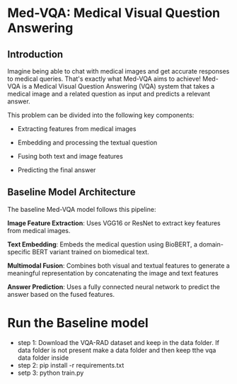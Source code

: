 # Med-VQA: Medical Visual Question Answering

## Introduction

Imagine being able to chat with medical images and get accurate responses to medical queries. That's exactly what Med-VQA aims to achieve! Med-VQA is a Medical Visual Question Answering (VQA) system that takes a medical image and a related question as input and predicts a relevant answer.

This problem can be divided into the following key components:

- Extracting features from medical images

- Embedding and processing the textual question

- Fusing both text and image features

- Predicting the final answer

## Baseline Model Architecture

The baseline Med-VQA model follows this pipeline:

**Image Feature Extraction**: Uses VGG16 or ResNet to extract key features from medical images.

**Text Embedding**: Embeds the medical question using BioBERT, a domain-specific BERT variant trained on biomedical text.

**Multimodal Fusion**: Combines both visual and textual features to generate a meaningful representation by concatenating the image and text features

**Answer Prediction**: Uses a fully connected neural network to predict the answer based on the fused features.

# Run the Baseline model
- step 1: Download the VQA-RAD dataset and keep in the data folder. If data folder is not present make a data folder and then keep tthe vqa data folder inside
- step 2: pip install -r requirements.txt
- setp 3: python train.py